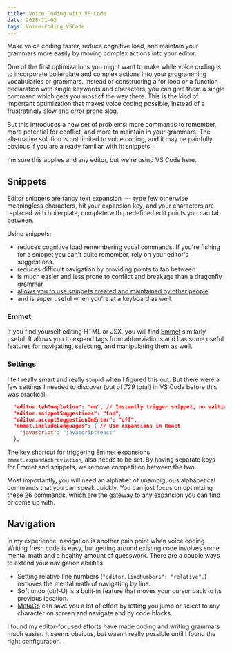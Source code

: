 ```yaml
---
title: Voice Coding with VS Code
date: 2018-11-02
tags: Voice-Coding VSCode
---
```


Make voice coding faster, reduce cognitive load, and maintain your grammars more easily by moving complex actions into your editor.

One of the first optimizations you might want to make while voice coding is to incorporate boilerplate and complex actions into your programming vocabularies or grammars. Instead of constructing a for loop or a function declaration with single keywords and characters, you can give them a single command which gets you most of the way there. This is the kind of important optimization that makes voice coding possible, instead of a frustratingly slow and error prone slog. 

But this introduces a new set of problems: more commands to remember, more potential for conflict, and more to maintain in your grammars. The alternative solution is not limited to voice coding, and it may be painfully obvious if you are already familiar with it: snippets.

I'm sure this applies and any editor, but we're using VS Code here.

## Snippets

Editor snippets are fancy text expansion --- type few otherwise meaningless characters, hit your expansion key, and your characters are replaced with boilerplate, complete with predefined edit points you can tab between. 

Using snippets:
- reduces cognitive load remembering vocal commands. If you're fishing for a snippet you can't quite remember, rely on your editor's suggestions. 
- reduces difficult navigation by providing points to tab between
- is much easier and less prone to conflict and breakage than a dragonfly grammar
- [allows you to use snippets created and maintained by other people](https://marketplace.visualstudio.com/search?term=snippets&target=VSCode&category=All%20categories&sortBy=Relevance)
- and is super useful when you're at a keyboard as well.

### Emmet

If you find yourself editing HTML or JSX, you will find [Emmet](https://emmet.io/) similarly useful. It allows you to expand tags from abbreviations and has some useful features for navigating, selecting, and manipulating them as well.

### Settings

I felt really smart and really stupid when I figured this out. But there were a few settings I needed to discover (out of *729* total) in VS Code before this was practical:

```json
  "editor.tabCompletion": "on", // Instantly trigger snippet, no waiting on suggestion menu
  "editor.snippetSuggestions": "top",
  "editor.acceptSuggestionOnEnter": "off",
  "emmet.includeLanguages": { // Use expansions in React
    "javascript": "javascriptreact"
  },
```

The key shortcut for triggering Emmet expansions, `emmet.expandAbbreviation`, also needs to be set. By having separate keys for Emmet and snippets, we remove competition between the two.

Most importantly, you will need an alphabet of unambiguous alphabetical commands that you can speak quickly. You can just focus on optimizing these 26 commands, which are the gateway to any expansion you can find or come up with.

## Navigation

In my experience, navigation is another pain point when voice coding. Writing fresh code is easy, but getting around existing code involves some mental math and a healthy amount of guesswork. There are a couple ways to extend your navigation abilities.

- Setting relative line numbers (`"editor.lineNumbers": "relative",`) removes the mental math of navigating by line.
- Soft undo (ctrl-U) is a built-in feature that moves your cursor back to its previous location. 
- [MetaGo](https://github.com/metaseed/metaGo) can save you a lot of effort by letting you jump or select to any character on screen and navigate and by code blocks.

I found my editor-focused efforts have made coding and writing grammars much easier. It seems obvious, but wasn't really possible until I found the right configuration.